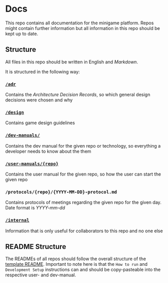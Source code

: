 # Docs

This repo contains all documentation for the minigame platform. Repos might contain further information but all information in this repo should be kept up to date.

## Structure

All files in this repo should be written in English and _Markdown_.

It is structured in the following way:

### [`/adr`](adr/README.md)

Contains the _Architecture Decision Records_, so which general design decisions were chosen and why

### [`/design`](design/README.md)

Contains game design guidelines

### [`/dev-manuals/`](dev-manuals/README.md)

Contains the dev manual for the given repo or technology, so everything a developer needs to know about the them

### [`/user-manuals/{repo}`](user-manuals/README.md)

Contains the user manual for the given repo, so how the user can start the given repo

### `/protocols/{repo}/{YYYY-MM-DD}-protocol.md`

Contains protocols of meetings regarding the given repo for the given day. Date format is _YYYY-mm-dd_

### [`/internal`](internal/README.md)

Information that is only useful for collaborators to this repo and no one else

## README Structure

The READMEs of all repos should follow the overall structure of the [template README](https://github.com/Gamify-IT/docs/template-README.md).
Important to note here is that the `How to run` and `Development Setup` instructions can and should be copy-pasteable into the respective user- and dev-manual.

